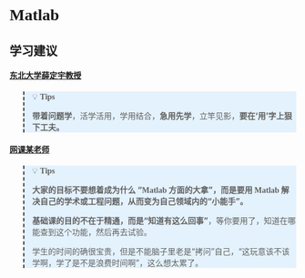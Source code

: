 # <font face="Monaco">Matlab</font>
<style>
blockquote {
  border-left: 2px dashed #333 !important;
  background:  #e4f2fe 0% !important;  
}
</style>
## 学习建议

#### <u>东北大学薛定宇教授</u>
> 💡  <font face="Monaco">**Tips**</font>
> 
> **带着问题学**，活学活用，学用结合，**急用先学**，立竿见影，**要在‘用’字上狠下工夫。**

#### <u>网课某老师</u>
> 💡  <font face="Monaco">**Tips**</font>
> 
> **大家的目标不要想着成为什么 “<font face="Monaco">Matlab</font> 方面的大拿”，而是要用 <font face="Monaco">Matlab</font> 解决自己的学术或工程问题，从而变为自己领域内的“小能手”。**
>
> **基础课的目的不在于精通，而是“知道有这么回事”**，等你要用了，知道在哪能查到这个功能，然后再去试验。
>
> 学生的时间的确很宝贵，但是不能脑子里老是“拷问”自己，“这玩意该不该学啊，学了是不是浪费时间啊”，这么想太累了。